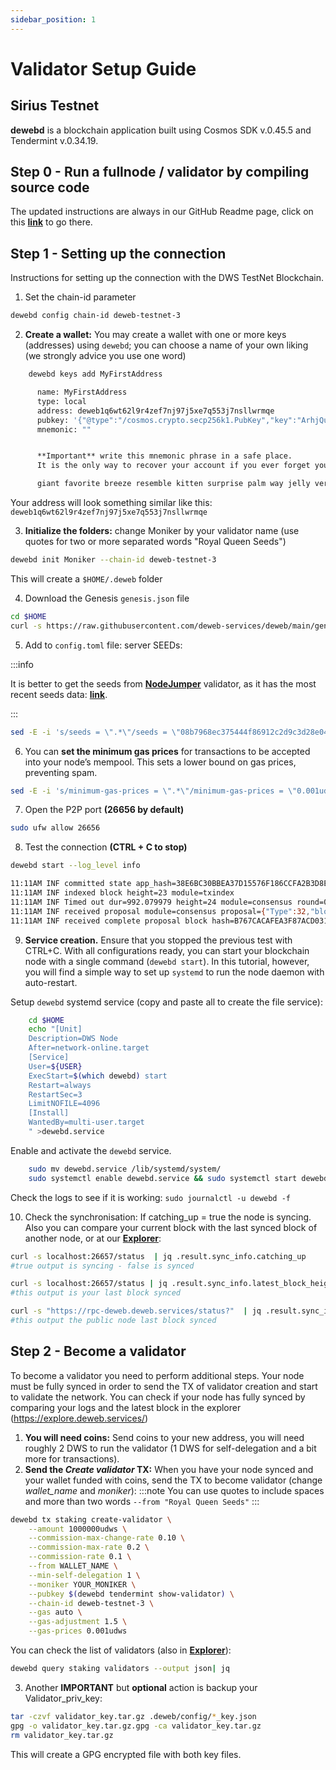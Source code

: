 ```yaml
---
sidebar_position: 1
---
```


# Validator Setup Guide

## Sirius Testnet

**dewebd** is a blockchain application built using Cosmos SDK v.0.45.5 and Tendermint v.0.34.19.

## Step 0 - Run a fullnode / validator by compiling source code

The updated instructions are always in our GitHub Readme page, click on this **[link](https://github.com/deweb-services/deweb)** to go there.

## Step 1 - Setting up the connection

Instructions for setting up the connection with the DWS TestNet Blockchain.

1. Set the chain-id parameter

```bash
dewebd config chain-id deweb-testnet-3
```

2. **Create a wallet:** You may create a wallet with one or more keys (addresses) using `dewebd`; you can choose a name of your own liking (we strongly advice you use one word)

```bash
    dewebd keys add MyFirstAddress

      name: MyFirstAddress
      type: local
      address: deweb1q6wt62l9r4zef7nj97j5xe7q553j7nsllwrmqe
      pubkey: '{"@type":"/cosmos.crypto.secp256k1.PubKey","key":"ArhjQuNzZ+lSpIK9RrXK2da2PKAm7A3zpxTMHQnc/v+J"}'
      mnemonic: ""


      **Important** write this mnemonic phrase in a safe place.
      It is the only way to recover your account if you ever forget your password.

      giant favorite breeze resemble kitten surprise palm way jelly version use lucky pony depart napkin favorite slender normal grace always swarm funny hen cage
```

Your address will look something similar like this: `deweb1q6wt62l9r4zef7nj97j5xe7q553j7nsllwrmqe`

3. **Initialize the folders:** change Moniker by your validator name (use quotes for two or more separated words "Royal Queen Seeds")

```bash
dewebd init Moniker --chain-id deweb-testnet-3
```

This will create a `$HOME/.deweb` folder

4. Download the Genesis `genesis.json` file

```bash
cd $HOME
curl -s https://raw.githubusercontent.com/deweb-services/deweb/main/genesis.json > ~/.deweb/config/genesis.json
```

5. Add to `config.toml` file: server SEEDs:

:::info

It is better to get the seeds from **[NodeJumper](https://nodejumper.io/dws-testnet/sync)** validator, as it has the most recent seeds data: **[link](https://nodejumper.io/dws-testnet/sync)**.

:::

```bash
sed -E -i 's/seeds = \".*\"/seeds = \"08b7968ec375444f86912c2d9c3d28e04a5f14c4@seed1.deweb.services:26656\"/' $HOME/.deweb/config/config.toml
```

6. You can **set the minimum gas prices** for transactions to be accepted into your node’s mempool. This sets a lower bound on gas prices, preventing spam.

```bash
sed -E -i 's/minimum-gas-prices = \".*\"/minimum-gas-prices = \"0.001udws\"/' $HOME/.deweb/config/app.toml
```

7. Open the P2P port **(26656 by default)**

```bash
sudo ufw allow 26656
```

8. Test the connection **(CTRL + C to stop)**

```bash
dewebd start --log_level info
```

```bash
11:11AM INF committed state app_hash=38E6BC30BBEA37D15576F186CCFA2B3D8E30DFD281AB9F1E4BAACA5DD1E45863 height=23 module=state num_txs=0
11:11AM INF indexed block height=23 module=txindex
11:11AM INF Timed out dur=992.079979 height=24 module=consensus round=0 step=1
11:11AM INF received proposal module=consensus proposal={"Type":32,"block_id":{"hash":"B767CACAFEA3F87ACD0310C97079226BC1CA896BB41C71CD6B8B3B7BFCB9E4C7","parts":{"hash":"3E2426205921EDC5EF324FD3EA97ABB98B3A62AE2881B9CBFBBDF90C923A6315","total":1}},"height":24,"pol_round":-1,"round":0,"signature":"rSY4tqX2fhLVyGzLk/A3OaYt0re3/zka2bhMhYLZjVTn4lANV0yi9TbWHwp43SGiwIUVeBHoHdbFLg8mqVVNCA==","timestamp":"2022-01-12T11:11:54.504978728Z"}
11:11AM INF received complete proposal block hash=B767CACAFEA3F87ACD0310C97079226BC1CA896BB41C71CD6B8B3B7BFCB9E4C7 height=24 module=consensus
```

9. **Service creation.** Ensure that you stopped the previous test with CTRL+C. With all configurations ready, you can start your blockchain node with a single command (`dewebd start`). In this tutorial, however, you will find a simple way to set up `systemd` to run the node daemon with auto-restart.

Setup `dewebd` systemd service (copy and paste all to create the file service):

```bash
    cd $HOME
    echo "[Unit]
    Description=DWS Node
    After=network-online.target
    [Service]
    User=${USER}
    ExecStart=$(which dewebd) start
    Restart=always
    RestartSec=3
    LimitNOFILE=4096
    [Install]
    WantedBy=multi-user.target
    " >dewebd.service
```

Enable and activate the `dewebd` service.

```bash
    sudo mv dewebd.service /lib/systemd/system/
    sudo systemctl enable dewebd.service && sudo systemctl start dewebd.service
```

Check the logs to see if it is working: `sudo journalctl -u dewebd -f`

10. Check the synchronisation: If catching_up = true the node is syncing. Also you can compare your current block with the last synced block of another node, or at our **[Explorer](https://explore.deweb.services/)**:

```bash
curl -s localhost:26657/status  | jq .result.sync_info.catching_up
#true output is syncing - false is synced

curl -s localhost:26657/status | jq .result.sync_info.latest_block_height
#this output is your last block synced

curl -s "https://rpc-deweb.deweb.services/status?"  | jq .result.sync_info.latest_block_height
#this output the public node last block synced
```

## Step 2 - Become a validator

To become a validator you need to perform additional steps. Your node must be fully synced in order to send the TX of validator creation and start to validate the network. You can check if your node has fully synced by comparing your logs and the latest block in the explorer (https://explore.deweb.services/)

1. **You will need coins:** Send coins to your new address, you will need roughly 2 DWS to run the validator (1 DWS for self-delegation and a bit more for transactions).
2. **Send the _Create validator_ TX:**
   When you have your node synced and your wallet funded with coins, send the TX to become validator (change _wallet_name_ and _moniker_):
   :::note
   You can use quotes to include spaces and more than two words `--from "Royal Queen Seeds"`
   :::

```bash
dewebd tx staking create-validator \
    --amount 1000000udws \
    --commission-max-change-rate 0.10 \
    --commission-max-rate 0.2 \
    --commission-rate 0.1 \
    --from WALLET_NAME \
    --min-self-delegation 1 \
    --moniker YOUR_MONIKER \
    --pubkey $(dewebd tendermint show-validator) \
    --chain-id deweb-testnet-3 \
    --gas auto \
    --gas-adjustment 1.5 \
    --gas-prices 0.001udws
```

You can check the list of validators (also in **[Explorer](https://explore.deweb.services/)**):

```bash
dewebd query staking validators --output json| jq
```

3. Another **IMPORTANT** but **optional** action is backup your Validator_priv_key:

```bash
tar -czvf validator_key.tar.gz .deweb/config/*_key.json
gpg -o validator_key.tar.gz.gpg -ca validator_key.tar.gz
rm validator_key.tar.gz
```

This will create a GPG encrypted file with both key files.
